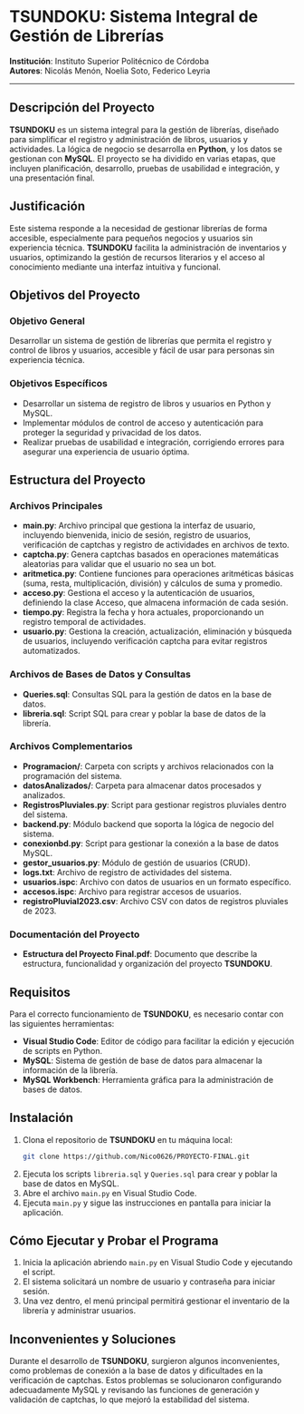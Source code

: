 # TSUNDOKU: Sistema Integral de Gestión de Librerías

**Institución**: Instituto Superior Politécnico de Córdoba  
**Autores**: Nicolás Menón, Noelia Soto, Federico Leyria

---

## Descripción del Proyecto
**TSUNDOKU** es un sistema integral para la gestión de librerías, diseñado para simplificar el registro y administración de libros, usuarios y actividades. La lógica de negocio se desarrolla en **Python**, y los datos se gestionan con **MySQL**. El proyecto se ha dividido en varias etapas, que incluyen planificación, desarrollo, pruebas de usabilidad e integración, y una presentación final.

## Justificación
Este sistema responde a la necesidad de gestionar librerías de forma accesible, especialmente para pequeños negocios y usuarios sin experiencia técnica. **TSUNDOKU** facilita la administración de inventarios y usuarios, optimizando la gestión de recursos literarios y el acceso al conocimiento mediante una interfaz intuitiva y funcional.

## Objetivos del Proyecto

### Objetivo General
Desarrollar un sistema de gestión de librerías que permita el registro y control de libros y usuarios, accesible y fácil de usar para personas sin experiencia técnica.

### Objetivos Específicos
- Desarrollar un sistema de registro de libros y usuarios en Python y MySQL.
- Implementar módulos de control de acceso y autenticación para proteger la seguridad y privacidad de los datos.
- Realizar pruebas de usabilidad e integración, corrigiendo errores para asegurar una experiencia de usuario óptima.

## Estructura del Proyecto

### Archivos Principales
- **main.py**: Archivo principal que gestiona la interfaz de usuario, incluyendo bienvenida, inicio de sesión, registro de usuarios, verificación de captchas y registro de actividades en archivos de texto.
- **captcha.py**: Genera captchas basados en operaciones matemáticas aleatorias para validar que el usuario no sea un bot.
- **aritmetica.py**: Contiene funciones para operaciones aritméticas básicas (suma, resta, multiplicación, división) y cálculos de suma y promedio.
- **acceso.py**: Gestiona el acceso y la autenticación de usuarios, definiendo la clase Acceso, que almacena información de cada sesión.
- **tiempo.py**: Registra la fecha y hora actuales, proporcionando un registro temporal de actividades.
- **usuario.py**: Gestiona la creación, actualización, eliminación y búsqueda de usuarios, incluyendo verificación captcha para evitar registros automatizados.

### Archivos de Bases de Datos y Consultas
- **Queries.sql**: Consultas SQL para la gestión de datos en la base de datos.
- **libreria.sql**: Script SQL para crear y poblar la base de datos de la librería.

### Archivos Complementarios
- **Programacion/**: Carpeta con scripts y archivos relacionados con la programación del sistema.
- **datosAnalizados/**: Carpeta para almacenar datos procesados y analizados.
- **RegistrosPluviales.py**: Script para gestionar registros pluviales dentro del sistema.
- **backend.py**: Módulo backend que soporta la lógica de negocio del sistema.
- **conexionbd.py**: Script para gestionar la conexión a la base de datos MySQL.
- **gestor_usuarios.py**: Módulo de gestión de usuarios (CRUD).
- **logs.txt**: Archivo de registro de actividades del sistema.
- **usuarios.ispc**: Archivo con datos de usuarios en un formato específico.
- **accesos.ispc**: Archivo para registrar accesos de usuarios.
- **registroPluvial2023.csv**: Archivo CSV con datos de registros pluviales de 2023.

### Documentación del Proyecto
- **Estructura del Proyecto Final.pdf**: Documento que describe la estructura, funcionalidad y organización del proyecto **TSUNDOKU**.

## Requisitos
Para el correcto funcionamiento de **TSUNDOKU**, es necesario contar con las siguientes herramientas:
- **Visual Studio Code**: Editor de código para facilitar la edición y ejecución de scripts en Python.
- **MySQL**: Sistema de gestión de base de datos para almacenar la información de la librería.
- **MySQL Workbench**: Herramienta gráfica para la administración de bases de datos.

## Instalación
1. Clona el repositorio de **TSUNDOKU** en tu máquina local:
    ```bash
    git clone https://github.com/Nico0626/PROYECTO-FINAL.git
    ```
2. Ejecuta los scripts `libreria.sql` y `Queries.sql` para crear y poblar la base de datos en MySQL.
3. Abre el archivo `main.py` en Visual Studio Code.
4. Ejecuta `main.py` y sigue las instrucciones en pantalla para iniciar la aplicación.

## Cómo Ejecutar y Probar el Programa
1. Inicia la aplicación abriendo `main.py` en Visual Studio Code y ejecutando el script.
2. El sistema solicitará un nombre de usuario y contraseña para iniciar sesión.
3. Una vez dentro, el menú principal permitirá gestionar el inventario de la librería y administrar usuarios.

## Inconvenientes y Soluciones
Durante el desarrollo de **TSUNDOKU**, surgieron algunos inconvenientes, como problemas de conexión a la base de datos y dificultades en la verificación de captchas. Estos problemas se solucionaron configurando adecuadamente MySQL y revisando las funciones de generación y validación de captchas, lo que mejoró la estabilidad del sistema.
